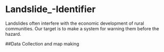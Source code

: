 # Landslide_-Identifier
Landslides often interfere with the economic development of rural communities. Our target is to make a system for warning them before the hazard.

##Data Collection and map making 
